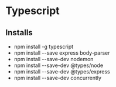 # Typescript


## Installs
- npm install -g typescript
- npm install --save express body-parser
- npm install --save-dev nodemon 
- npm install --save-dev @types/node 
- npm install --save-dev @types/express
- npm install --save-dev concurrently